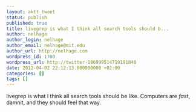 ```yaml
---
layout: aktt_tweet
status: publish
published: true
title: livegrep is what I think all search tools should b...
author: nelhage
author_login: nelhage
author_email: nelhage@mit.edu
author_url: http://nelhage.com
wordpress_id: 1700
wordpress_url: http://twitter-186999514719191040
date: 2012-04-02 22:12:13.000000000 +02:00
categories: []
tags: []
---
```

livegrep is what I think all search tools should be like. Computers are *fast*, damnit, and they should feel that way.
